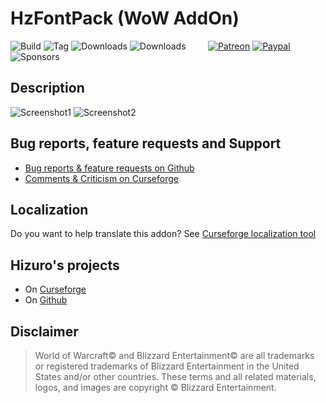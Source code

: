 # HzFontPack (WoW AddOn)
![Build](https://github.com/HizurosWoWAddOns/HzFontPack/actions/workflows/bigwigsmods-packager.yml/badge.svg)
![Tag](https://img.shields.io/github/v/tag/HizurosWoWAddOns/HzFontPack?style=flat-square)
![Downloads](https://img.shields.io/github/downloads/HizurosWoWAddOns/HzFontPack/total?style=flat-square)
![Downloads](https://img.shields.io/github/downloads/HizurosWoWAddOns/HzFontPack/latest/total?style=flat-square)
&nbsp; &nbsp; &nbsp; &nbsp;
[![Patreon](https://img.shields.io/badge/&zwj;-Patreon-gray?logo=patreon&color=red&style=flat-square)](https://www.patreon.com/bePatron?u=12558524)
[![Paypal](https://img.shields.io/badge/&zwj;-Paypal-gray?logo=paypal&color=blue&style=flat-square)](https://paypal.me/hizuro)
![Sponsors](https://img.shields.io/github/sponsors/HizurosWoWAddOns?logo=github&style=flat-square)

## Description

![Screenshot1](./.github/media/farmhud1.jpg) ![Screenshot2](./.github/media/farmhud2.jpg)

## Bug reports, feature requests and Support
* [Bug reports & feature requests on Github](https://github.com/HizurosWoWAddOns/HzFontPack/issues)
* [Comments & Criticism on Curseforge](https://www.curseforge.com/wow/addons/hzfontpack1)

## Localization
Do you want to help translate this addon?
See [Curseforge localization tool](https://www.curseforge.com/wow/addons/hzfontpack1/localization)

## Hizuro's projects
* On [Curseforge](https://www.curseforge.com/members/hizuro_de/projects)
* On [Github](https://github.com/HizurosWoWAddOns)

## Disclaimer
> World of Warcraft© and Blizzard Entertainment© are all trademarks or registered trademarks of Blizzard Entertainment in the United States and/or other countries. These terms and all related materials, logos, and images are copyright © Blizzard Entertainment.
